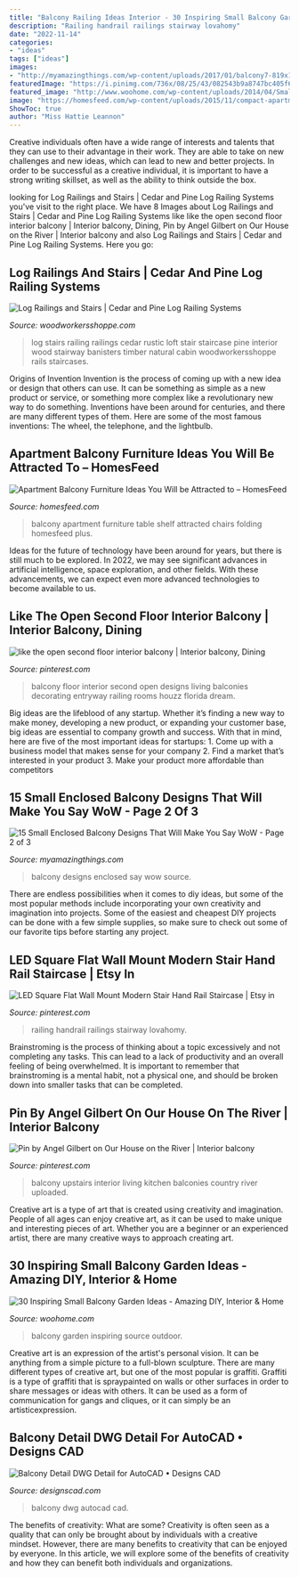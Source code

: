 ```yaml
---
title: "Balcony Railing Ideas Interior - 30 Inspiring Small Balcony Garden Ideas"
description: "Railing handrail railings stairway lovahomy"
date: "2022-11-14"
categories:
- "ideas"
tags: ["ideas"]
images:
- "http://myamazingthings.com/wp-content/uploads/2017/01/balcony7-819x1024.jpg"
featuredImage: "https://i.pinimg.com/736x/08/25/43/082543b9a8747bc405f6fb2f18669529--interior-balcony-wishlist-shopping.jpg"
featured_image: "http://www.woohome.com/wp-content/uploads/2014/04/Small-Balcony-Garden-ideas-7.jpg"
image: "https://homesfeed.com/wp-content/uploads/2015/11/compact-apartment-balcony-furniture-with-folding-wooden-table-and-chairs-plus-wall-mounted-shelf-and-steel-trashcan-plus-plants-and-brick-wall.jpg"
ShowToc: true
author: "Miss Hattie Leannon"
---
```



Creative individuals often have a wide range of interests and talents that they can use to their advantage in their work. They are able to take on new challenges and new ideas, which can lead to new and better projects. In order to be successful as a creative individual, it is important to have a strong writing skillset, as well as the ability to think outside the box.

	

		
looking for Log Railings and Stairs | Cedar and Pine Log Railing Systems you've visit to the right place. We have 8 Images about Log Railings and Stairs | Cedar and Pine Log Railing Systems like like the open second floor interior balcony | Interior balcony, Dining, Pin by Angel Gilbert on Our House on the River | Interior balcony and also Log Railings and Stairs | Cedar and Pine Log Railing Systems. Here you go:
		
    
## Log Railings And Stairs | Cedar And Pine Log Railing Systems

<img loading=lazy src="http://www.woodworkersshoppe.com/wp-content/gallery/cedar-log/04Log-Rail1.jpg" onerror="this.onerror=null;this.src='https://tse2.mm.bing.net/th?id=OIP.fYDyLq8wImT9xFTtUsbHWQHaJ4&amp;pid=15.1';" alt="Log Railings and Stairs | Cedar and Pine Log Railing Systems">

_Source: woodworkersshoppe.com_

>log stairs railing railings cedar rustic loft stair staircase pine interior wood stairway banisters timber natural cabin woodworkersshoppe rails staircases. 

	

Origins of Invention
Invention is the process of coming up with a new idea or design that others can use. It can be something as simple as a new product or service, or something more complex like a revolutionary new way to do something. Inventions have been around for centuries, and there are many different types of them. Here are some of the most famous inventions: The wheel, the telephone, and the lightbulb.

    
## Apartment Balcony Furniture Ideas You Will Be Attracted To – HomesFeed

<img loading=lazy src="https://homesfeed.com/wp-content/uploads/2015/11/compact-apartment-balcony-furniture-with-folding-wooden-table-and-chairs-plus-wall-mounted-shelf-and-steel-trashcan-plus-plants-and-brick-wall.jpg" onerror="this.onerror=null;this.src='https://tse2.mm.bing.net/th?id=OIP.2a58ifjLHfGZVJs1GKx04gHaLI&amp;pid=15.1';" alt="Apartment Balcony Furniture Ideas You Will be Attracted to – HomesFeed">

_Source: homesfeed.com_

>balcony apartment furniture table shelf attracted chairs folding homesfeed plus. 

	

Ideas for the future of technology have been around for years, but there is still much to be explored. In 2022, we may see significant advances in artificial intelligence, space exploration, and other fields. With these advancements, we can expect even more advanced technologies to become available to us.

    
## Like The Open Second Floor Interior Balcony | Interior Balcony, Dining

<img loading=lazy src="https://i.pinimg.com/736x/f4/0b/1f/f40b1fdc85867ff86324dc521c2b47b6--interior-balcony-floor-design.jpg" onerror="this.onerror=null;this.src='https://tse3.mm.bing.net/th?id=OIP.MugQSEhXaEpua_V4YTWPNAHaLK&amp;pid=15.1';" alt="like the open second floor interior balcony | Interior balcony, Dining">

_Source: pinterest.com_

>balcony floor interior second open designs living balconies decorating entryway railing rooms houzz florida dream. 

	

Big ideas are the lifeblood of any startup. Whether it’s finding a new way to make money, developing a new product, or expanding your customer base, big ideas are essential to company growth and success. With that in mind, here are five of the most important ideas for startups: 1. Come up with a business model that makes sense for your company 2. Find a market that’s interested in your product 3. Make your product more affordable than competitors 
    
## 15 Small Enclosed Balcony Designs That Will Make You Say WoW - Page 2 Of 3

<img loading=lazy src="http://myamazingthings.com/wp-content/uploads/2017/01/balcony7-819x1024.jpg" onerror="this.onerror=null;this.src='https://tse3.mm.bing.net/th?id=OIP.KTJNeEr7NWvvrgUJB0PhQQHaJQ&amp;pid=15.1';" alt="15 Small Enclosed Balcony Designs That Will Make You Say WoW - Page 2 of 3">

_Source: myamazingthings.com_

>balcony designs enclosed say wow source. 

	

There are endless possibilities when it comes to diy ideas, but some of the most popular methods include incorporating your own creativity and imagination into projects. Some of the easiest and cheapest DIY projects can be done with a few simple supplies, so make sure to check out some of our favorite tips before starting any project.

    
## LED Square Flat Wall Mount Modern Stair Hand Rail Staircase | Etsy In

<img loading=lazy src="https://i.pinimg.com/736x/09/d0/2b/09d02b1eb357331ec29368b8fe8f539e.jpg" onerror="this.onerror=null;this.src='https://tse2.mm.bing.net/th?id=OIP.rXr9QyVpBJPol1OKw9ZbnwHaJ3&amp;pid=15.1';" alt="LED Square Flat Wall Mount Modern Stair Hand Rail Staircase | Etsy in">

_Source: pinterest.com_

>railing handrail railings stairway lovahomy. 

	

Brainstroming is the process of thinking about a topic excessively and not completing any tasks. This can lead to a lack of productivity and an overall feeling of being overwhelmed. It is important to remember that brainstroming is a mental habit, not a physical one, and should be broken down into smaller tasks that can be completed.

    
## Pin By Angel Gilbert On Our House On The River | Interior Balcony

<img loading=lazy src="https://i.pinimg.com/736x/08/25/43/082543b9a8747bc405f6fb2f18669529--interior-balcony-wishlist-shopping.jpg" onerror="this.onerror=null;this.src='https://tse2.mm.bing.net/th?id=OIP._B6iIzACqQMg-Cuh3-ecMwHaJ3&amp;pid=15.1';" alt="Pin by Angel Gilbert on Our House on the River | Interior balcony">

_Source: pinterest.com_

>balcony upstairs interior living kitchen balconies country river uploaded. 

	

Creative art is a type of art that is created using creativity and imagination. People of all ages can enjoy creative art, as it can be used to make unique and interesting pieces of art. Whether you are a beginner or an experienced artist, there are many creative ways to approach creating art.

    
## 30 Inspiring Small Balcony Garden Ideas - Amazing DIY, Interior &amp; Home

<img loading=lazy src="http://www.woohome.com/wp-content/uploads/2014/04/Small-Balcony-Garden-ideas-7.jpg" onerror="this.onerror=null;this.src='https://tse1.mm.bing.net/th?id=OIP.5HFEvzhjSjGp8h9a9-AzVgHaLH&amp;pid=15.1';" alt="30 Inspiring Small Balcony Garden Ideas - Amazing DIY, Interior &amp; Home">

_Source: woohome.com_

>balcony garden inspiring source outdoor. 

	

Creative art is an expression of the artist's personal vision. It can be anything from a simple picture to a full-blown sculpture. There are many different types of creative art, but one of the most popular is graffiti. Graffiti is a type of graffiti that is spraypainted on walls or other surfaces in order to share messages or ideas with others. It can be used as a form of communication for gangs and cliques, or it can simply be an artisticexpression.

    
## Balcony Detail DWG Detail For AutoCAD • Designs CAD

<img loading=lazy src="https://designscad.com/wp-content/uploads/2016/11/balconydetail_55165.gif" onerror="this.onerror=null;this.src='https://tse2.mm.bing.net/th?id=OIP.bP3nUwTCP41B1giP3mlGpwHaFK&amp;pid=15.1';" alt="Balcony Detail DWG Detail for AutoCAD • Designs CAD">

_Source: designscad.com_

>balcony dwg autocad cad. 

	

The benefits of creativity: What are some?
Creativity is often seen as a quality that can only be brought about by individuals with a creative mindset. However, there are many benefits to creativity that can be enjoyed by everyone. In this article, we will explore some of the benefits of creativity and how they can benefit both individuals and organizations.

